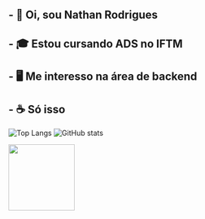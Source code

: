 ## - 🗿 Oi, sou Nathan Rodrigues
## - 🎓 Estou cursando ADS no IFTM
## - 🖥️ Me interesso na área de backend 
## - ☕ Só isso

![Top Langs](https://github-readme-stats.vercel.app/api/top-langs/?username=NahNathan&theme=dracula)
![GitHub stats](https://github-readme-stats.vercel.app/api?username=NahNathan&show_icons=true&theme=dracula)

<div>
  <a href="https://github.com/NahNathan">
  <img height="130em" src="https://i.imgur.com/ZY9Jwp3.jpeg">
</div>

